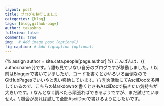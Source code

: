 ```yaml
---
layout: post
title: ブログを移行しました
categories: [blog]
tags: [blog,github-page]
author: takashno
fullview: false
comments: true
img:  # Add image post (optional)
fig-caption: # Add figcaption (optional)
---
```


{% assign author = site.data.people[page.author] %}
こんばんは、{{ author.name }}です。\\
誰も見ていない自分のブログですが移動しました。\\
以前はBloggerで書いていましたが、コードを書くとかいろいろ面倒なのでGitHubPagesでいいやと思い移動しています。\\
\\
別の活動にてAsciiDocを多用しているので、こちらのMarkdownを書くときもAsciiDocで描きたい気持ちが大きいです。\\
なんとなく調べたら頑張ればできるようですが、まだ試せていません。\\
機会があれば試して全部AsciiDocで書けるようにしたいです。

